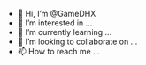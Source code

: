 - 👋 Hi, I’m @GameDHX
- 👀 I’m interested in ...
- 🌱 I’m currently learning ...
- 💞️ I’m looking to collaborate on ...
- 📫 How to reach me ...

<!---
GameDHX/GameDHX is a ✨ special ✨ repository because its `README.md` (this file) appears on your GitHub profile.
You can click the Preview link to take a look at your changes.
--->
